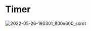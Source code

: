 # Timer
![2022-05-26-190301_800x600_scrot](https://user-images.githubusercontent.com/87776084/170588042-775ed948-0fa0-4c52-a1c7-dc37eae16583.png)
